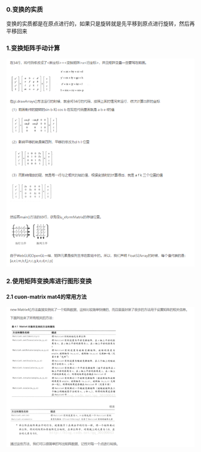 ### 0.变换的实质
变换的实质都是在原点进行的，如果只是旋转就是先平移到原点进行旋转，然后再平移回来
### 1.变换矩阵手动计算
![imgs/变换矩阵.png](./resources/imgs/变换矩阵.png)
### 2.使用矩阵变换库进行图形变换

#### 2.1 cuon-matrix mat4的常用方法
![mat4](./resources/imgs/cuon-matrix-mat4.png)